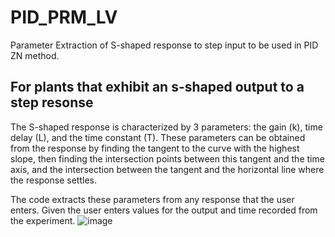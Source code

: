 # PID_PRM_LV
Parameter Extraction of S-shaped response to step input to be used in PID ZN method. 

## For plants that exhibit an s-shaped output to a step resonse
The S-shaped response is characterized by 3 parameters: the gain (k), time delay (L), and the time constant (T). 
These parameters can be obtained from the response by finding the tangent to the curve with the highest slope, then finding the intersection points between this tangent and the time axis, and the intersection between the tangent and the horizontal line where the response settles. 

The code extracts these parameters from any response that the user enters. Given the user enters values for the output and time recorded from the experiment. 
![image](https://github.com/user-attachments/assets/c23098a0-379e-4dd4-90fc-d661d5061d5a)
